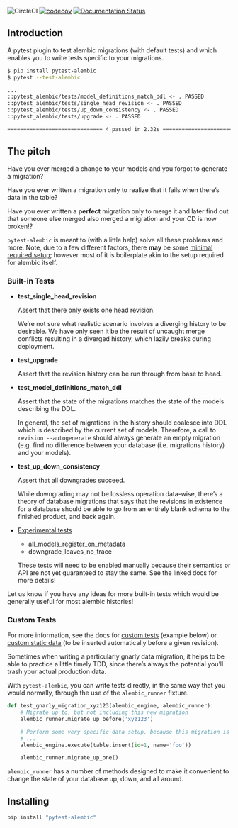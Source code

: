 ![CircleCI](https://img.shields.io/circleci/build/gh/schireson/pytest-alembic/master)
[![codecov](https://codecov.io/gh/schireson/pytest-alembic/branch/master/graph/badge.svg)](https://codecov.io/gh/schireson/pytest-alembic)
[![Documentation Status](https://readthedocs.org/projects/pytest-alembic/badge/?version=latest)](https://pytest-alembic.readthedocs.io/en/latest/?badge=latest)

## Introduction

A pytest plugin to test alembic migrations (with default tests) and
which enables you to write tests specific to your migrations.

``` bash
$ pip install pytest-alembic
$ pytest --test-alembic

...
::pytest_alembic/tests/model_definitions_match_ddl <- . PASSED           [ 25%]
::pytest_alembic/tests/single_head_revision <- . PASSED                  [ 50%]
::pytest_alembic/tests/up_down_consistency <- . PASSED                   [ 75%]
::pytest_alembic/tests/upgrade <- . PASSED                               [100%]

============================== 4 passed in 2.32s ===============================
```

## The pitch

Have you ever merged a change to your models and you forgot to generate
a migration?

Have you ever written a migration only to realize that it fails when
there’s data in the table?

Have you ever written a **perfect** migration only to merge it and later
find out that someone else merged also merged a migration and your CD is
now broken!?

`pytest-alembic` is meant to (with a little help) solve all these
problems and more. Note, due to a few different factors, there **may**
be some [minimal required
setup](http://pytest-alembic.readthedocs.io/en/latest/setup.html);
however most of it is boilerplate akin to the setup required for alembic
itself.

### Built-in Tests

- **test\_single\_head\_revision**

  Assert that there only exists one head revision.

  We’re not sure what realistic scenario involves a diverging history to
  be desirable. We have only seen it be the result of uncaught merge
  conflicts resulting in a diverged history, which lazily breaks during
  deployment.

- **test\_upgrade**

  Assert that the revision history can be run through from base to head.

- **test\_model\_definitions\_match\_ddl**

  Assert that the state of the migrations matches the state of the
  models describing the DDL.

  In general, the set of migrations in the history should coalesce into
  DDL which is described by the current set of models. Therefore, a call
  to `revision --autogenerate` should always generate an empty migration
  (e.g. find no difference between your database (i.e. migrations
  history) and your models).

- **test\_up\_down\_consistency**

  Assert that all downgrades succeed.

  While downgrading may not be lossless operation data-wise, there’s a
  theory of database migrations that says that the revisions in
  existence for a database should be able to go from an entirely blank
  schema to the finished product, and back again.

- [Experimental
  tests](http://pytest-alembic.readthedocs.io/en/latest/experimental_tests.html)

  - all_models_register_on_metadata
  - downgrade_leaves_no_trace

  These tests will need to be enabled manually because their semantics or API are
  not yet guaranteed to stay the same. See the linked docs for more details!

Let us know if you have any ideas for more built-in tests which would be
generally useful for most alembic histories!

### Custom Tests

For more information, see the docs for [custom
tests](http://pytest-alembic.readthedocs.io/en/latest/custom_tests.html)
(example below) or [custom static
data](http://pytest-alembic.readthedocs.io/en/latest/custom_data.html)
(to be inserted automatically before a given revision).

Sometimes when writing a particularly gnarly data migration, it helps to
be able to practice a little timely TDD, since there’s always the
potential you’ll trash your actual production data.

With `pytest-alembic`, you can write tests directly, in the same way
that you would normally, through the use of the `alembic_runner`
fixture.

``` python
def test_gnarly_migration_xyz123(alembic_engine, alembic_runner):
    # Migrate up to, but not including this new migration
    alembic_runner.migrate_up_before('xyz123')

    # Perform some very specific data setup, because this migration is sooooo complex.
    # ...
    alembic_engine.execute(table.insert(id=1, name='foo'))

    alembic_runner.migrate_up_one()
```

`alembic_runner` has a number of methods designed to make it convenient
to change the state of your database up, down, and all around.

## Installing

``` bash
pip install "pytest-alembic"
```
